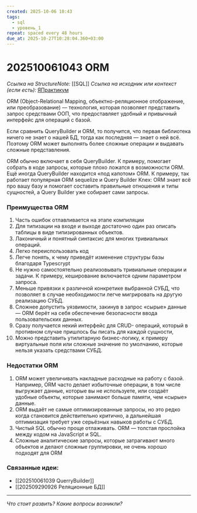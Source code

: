```yaml
---
created: 2025-10-06 10:43
tags:
  - sql
  - уровень_1
repeat: spaced every 48 hours
due_at: 2025-10-27T10:28:04.360+03:00
---
```

# 202510061043 ORM

*Ссылка на StructureNote:* [[SQL]]
*Ссылка на исходник или контекст (если есть):* [ЯПрактикум](https://practicum.yandex.ru/learn/backend-nodejs/courses/a4214ab0-2146-4152-b90e-651bf4c7ca5e/sprints/564244/topics/104f2765-a9c9-4617-8a5e-f21b675cf9b3/lessons/644c234a-8d5f-41f7-bdf4-af478459cce3/)

ORM (Object-Relational Mapping, объектно-реляционное отображение, или преобразование) — технология, которая позволяет представить запрос средствами ООП, что предоставляет удобный и привычный интерфейс для операций с базой.

Если сравнить QueryBuilder и ORM, то получится, что первая библиотека ничего не знает о нашей БД, тогда как последняя — знает о ней всё. Поэтому ORM может выполнять более сложные операции и выдавать сложные представления.

ORM обычно включает в себя QueryBuilder. К примеру, помогает собрать в коде запросы, которые плохо ложатся в возможности ORM. Ещё иногда QueryBuilder находится «под капотом» ORM. К примеру, так работает популярная ORM sequelize и Query Builder Knex: ORM знает всё про вашу базу и помогает составить правильные отношения и типы сущностей, а Query Builder уже собирает сами запросы.

### Преимущества ORM

1) Часть ошибок отлавливается на этапе компиляции
2) Для типизации на входе и выходе достаточно один раз описать таблицы в виде типизированных объектов.
3) Лаконичный и понятный синтаксис для многих тривиальных операций.
4) Легко переиспользовать код
5) Легче понять, к чему приведёт изменение структуры базы благодаря Typescrypt
6) Не нужно самостоятельно реализовывать тривиальные операции и задачи. К примеру, кеширование включается одним параметром запроса.
7) Меньше привязки к различной конкретике выбранной СУБД, что позволяет в случае необходимости легче мигрировать на другую реализацию СУБД.
8) Сложнее допустить уязвимости, закинув в запрос «сырые» данные — ORM берёт на себя обеспечение безопасности ввода пользовательских данных.
9) Сразу получается некий интерфейс для CRUD- операций, который в противном случае пришлось бы писать для каждой сущности,
10) Можно представить утилитарную бизнес-логику, к примеру виртуальные поля или сложные значение по умолчанию, которые нельзя указать средствами СУБД.

### Недостатки ORM

1) ORM может увеличивать накладные расходные на работу с базой. Например, ORM часто делает избыточные операции, в том числе выгружает данные, которые вы не используете, или создаёт удобные объекты, которые занимают больше памяти, чем «сырые» данные.
2) ORM выдаёт не самые оптимизированные запросы, но это редко когда становится действительно критично, а дальнейшая оптимизация требует уже серьёзных навыков работы с СУБД.
3) Чистый SQL обычно проще отлаживать. ORM — толстая прослойка между кодом на JavaScript и SQL.
4) Сложные аналитические запросы, которые затрагивают много объектов и делают сложные группировки, не очень хорошо подходят для ORM

### Связанные идеи:

* [[202510061039 QuerryBuilder]]
* [[202509290926 Реляционные БД]]

---

*Что стоит развить? Какие вопросы возникли?*
